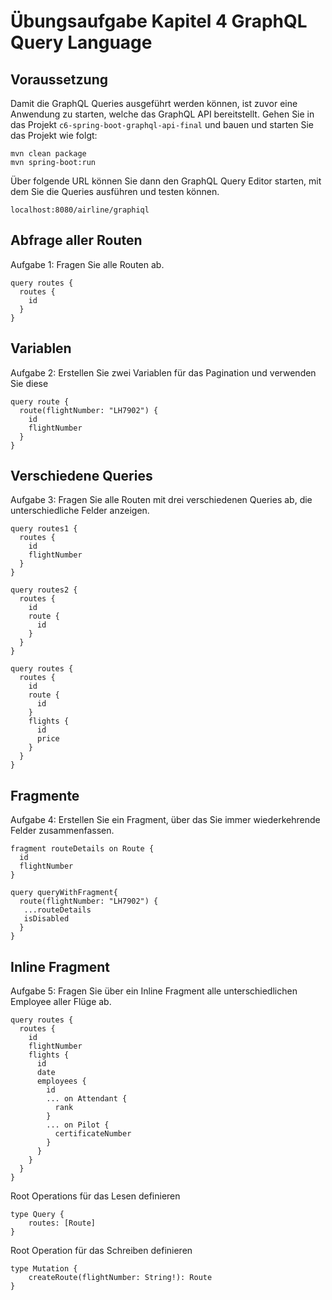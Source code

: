 # Übungsaufgabe Kapitel 4 GraphQL Query Language 

## Voraussetzung 
Damit die GraphQL Queries ausgeführt werden können, ist zuvor eine Anwendung zu starten, welche das GraphQL API bereitstellt. 
Gehen Sie in das Projekt ``c6-spring-boot-graphql-api-final`` und bauen und starten Sie das Projekt wie folgt: 

```
mvn clean package 
mvn spring-boot:run
```
Über folgende URL können Sie dann den GraphQL Query Editor starten, mit dem Sie die Queries ausführen und testen können. 

```
localhost:8080/airline/graphiql 
```

## Abfrage aller Routen 
Aufgabe 1: Fragen Sie alle Routen ab.

```
query routes {
  routes {
    id
  }
}
```

## Variablen  
Aufgabe 2: Erstellen Sie zwei Variablen für das Pagination und verwenden Sie diese

```
query route {
  route(flightNumber: "LH7902") {
    id
    flightNumber
  }
}
```

## Verschiedene Queries  
Aufgabe 3: Fragen Sie alle Routen mit drei verschiedenen Queries ab, die unterschiedliche Felder anzeigen.


```
query routes1 {
  routes {
    id
    flightNumber
  }
}
```

```
query routes2 {
  routes {
    id
    route {
      id
    }
  }
}
```

```
query routes {
  routes {
    id
    route {
      id
    }
    flights {
      id
      price
    }
  }
}

```

## Fragmente  
Aufgabe 4: Erstellen Sie ein Fragment, über das Sie immer wiederkehrende Felder zusammenfassen. 

```
fragment routeDetails on Route {
  id
  flightNumber
}

query queryWithFragment{
  route(flightNumber: "LH7902") {
   ...routeDetails
   isDisabled
  }
}
```

## Inline Fragment 
Aufgabe 5: Fragen Sie über ein Inline Fragment alle unterschiedlichen Employee aller Flüge ab.

```
query routes {
  routes {
    id
    flightNumber
    flights {
      id
      date
      employees {
        id
        ... on Attendant {
          rank
        }
        ... on Pilot {
          certificateNumber
        }
      }
    }
  }
}
```



Root Operations für das Lesen definieren 

```
type Query { 
	routes: [Route]
}
```

Root Operation für das Schreiben definieren 

```
type Mutation {
	createRoute(flightNumber: String!): Route
}
```
